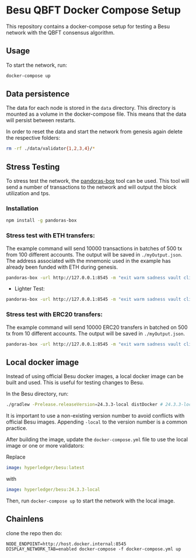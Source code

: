 # Besu QBFT Docker Compose Setup

This repository contains a docker-compose setup for testing a Besu network with the QBFT consensus algorithm.

## Usage

To start the network, run:

```bash
docker-compose up
```
## Data persistence

The data for each node is stored in the `data` directory. This directory is mounted as a volume in the docker-compose file. This means that the data will persist between restarts.

In order to reset the data and start the network from genesis again delete the respective folders:

```bash
rm -rf ./data/validator{1,2,3,4}/*
```

## Stress Testing

To stress test the network, the [pandoras-box](https://github.com/madz-lab/pandoras-box) tool can be used. This tool will send a number of transactions to the network and will output the block utilization and tps.

### Installation

```bash
npm install -g pandoras-box
```

### Stress test with ETH transfers:

The example command will send 10000 transactions in batches of 500 tx from 100 different accounts. The output will be saved in `./myOutput.json`. The address associated with the mnemonic used in the example has already been funded with ETH during genesis.

```bash
pandoras-box -url http://127.0.0.1:8545 -m "exit warm sadness vault clip rent educate pluck gentle vehicle news verb" -t 10000 -b 500 -s 100 -o ./myOutput.json
```

* Lighter Test:

```bash
pandoras-box -url http://127.0.0.1:8545 -m "exit warm sadness vault clip rent educate pluck gentle vehicle news verb" -t 100 -b 5 -s 10 -o ./myOutput.json
```

### Stress test with ERC20 transfers:

The example command will send 10000 ERC20 transfers in batched on 500 tx from 10 different accounts. The output will be saved in `./myOutput.json`.

```bash
pandoras-box -url http://127.0.0.1:8545 -m "exit warm sadness vault clip rent educate pluck gentle vehicle news verb" -t 10000 -b 500 -s 10 --mode ERC20 -o ./myOutput.json
```

## Local docker image

Instead of using official Besu docker images, a local docker image can be built and used. This is useful for testing changes to Besu.

In the Besu directory, run:

```bash
./gradlew -Prelease.releaseVersion=24.3.3-local distDocker # 24.3.3-local is used as an example version
```

It is important to use a non-existing version number to avoid conflicts with official Besu images. Appending `-local` to the version number is a common practice.

After building the image, update the `docker-compose.yml` file to use the local image or one or more validators:

Replace
```yaml
image: hyperledger/besu:latest
```
with 
```yaml
image: hyperledger/besu:24.3.3-local
```

Then, run `docker-compose up` to start the network with the local image.

## Chainlens 
clone the repo then do: 

`NODE_ENDPOINT=http://host.docker.internal:8545 DISPLAY_NETWORK_TAB=enabled docker-compose -f docker-compose.yml up`
